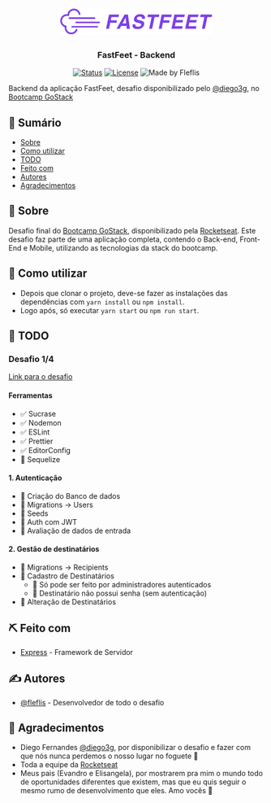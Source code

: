 

<h1 align="center">
  <img alt="Fastfeet" title="Fastfeet" src=".github/logo.png" width="300px" />
</h1>

<h3 align="center">
  FastFeet - Backend
</h3>

<div align="center">

[![Status](https://img.shields.io/badge/status-active-success.svg)]()
[![License](https://img.shields.io/badge/license-MIT-blue.svg)](/LICENSE)
<img alt="Made by Fleflis" src="https://img.shields.io/badge/made%20by-Fleflis-%2304D361"/>

</div>

<p>

Backend da aplicação FastFeet, desafio disponibilizado pelo [@diego3g](https://github.com/diego3g), no [Bootcamp GoStack](https://rocketseat.com.br/gostack)

</p>

## 📑 Sumário

- [Sobre](#about)
- [Como utilizar](#usage)
- [TODO](#todo)
- [Feito com](#built_using)
- [Autores](#authors)
- [Agradecimentos](#acknowledgement)

## 🚀 Sobre <a name = "about"></a>

Desafio final do [Bootcamp GoStack](https://rocketseat.com.br/gostack), disponibilizado pela [Rocketseat](https://rocketseat.com.br). Este desafio faz parte de
uma aplicação completa, contendo o Back-end, Front-End e Mobile, utilizando as tecnologias da stack do bootcamp.


## 🎈 Como utilizar <a name="usage"></a>

- Depois que clonar o projeto, deve-se fazer as instalações das dependências com  ```yarn install```  ou  ```npm install```.
- Logo após, só executar ```yarn start``` ou ```npm run start```.

## 📝 TODO <a name="todo"></a>

### Desafio 1/4

[Link para o desafio](https://github.com/Rocketseat/bootcamp-gostack-desafio-02/blob/master/README.md)

#### Ferramentas

- ✅ Sucrase
- ✅ Nodemon
- ✅ ESLint
- ✅ Prettier
- ✅ EditorConfig
- 🔲 Sequelize

#### 1. Autenticação

- 🔲 Criação do Banco de dados
- 🔲 Migrations -> Users
- 🔲 Seeds
- 🔲 Auth com JWT
- 🔲 Avaliação de dados de entrada

#### 2. Gestão de destinatários

- 🔲 Migrations -> Recipients
- 🔲 Cadastro de Destinatários
	- 🔲 Só pode ser feito por administradores autenticados
	- 🔲 Destinatário não possui senha (sem autenticação)
- 🔲 Alteração de Destinatários

## ⛏️ Feito com <a name = "built_using"></a>

- [Express](https://expressjs.com/) - Framework de Servidor

## ✍️ Autores <a name = "authors"></a>

- [@fleflis](https://github.com/fleflis) - Desenvolvedor de todo o desafio

## 🎉 Agradecimentos <a name = "acknowledgement"></a>

- Diego Fernandes [@diego3g](https://github.com/diego3g), por disponibilizar o desafio e fazer com que nós nunca perdemos o nosso lugar no foguete 🚀
- Toda a equipe da [Rocketseat](https://github.com/Rocketseat)
- Meus pais (Evandro e Elisangela), por mostrarem pra mim o mundo todo de oportunidades diferentes que existem, mas que eu quis seguir o mesmo rumo de desenvolvimento que eles. Amo vocês 💜
